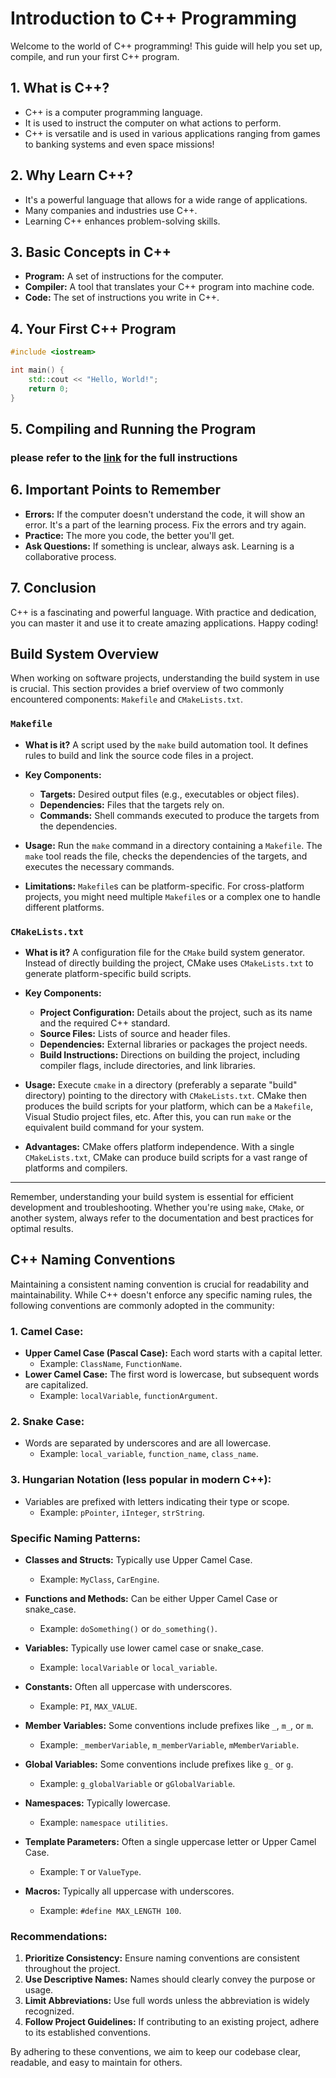 # Introduction to C++ Programming

Welcome to the world of C++ programming! This guide will help you set up, compile, and run your first C++ program.

## 1. What is C++?

- C++ is a computer programming language.
- It is used to instruct the computer on what actions to perform.
- C++ is versatile and is used in various applications ranging from games to banking systems and even space missions!

## 2. Why Learn C++?

- It's a powerful language that allows for a wide range of applications.
- Many companies and industries use C++.
- Learning C++ enhances problem-solving skills.

## 3. Basic Concepts in C++

- **Program:** A set of instructions for the computer.
- **Compiler:** A tool that translates your C++ program into machine code.
- **Code:** The set of instructions you write in C++.

## 4. Your First C++ Program

```cpp
#include <iostream>

int main() {
    std::cout << "Hello, World!";
    return 0;
}
```

## 5. Compiling and Running the Program

### please refer to the [link](./HOWTO.md) for the full instructions

## 6. Important Points to Remember

- **Errors:** If the computer doesn't understand the code, it will show an error. It's a part of the learning process. Fix the errors and try again.
- **Practice:** The more you code, the better you'll get.
- **Ask Questions:** If something is unclear, always ask. Learning is a collaborative process.

## 7. Conclusion

C++ is a fascinating and powerful language. With practice and dedication, you can master it and use it to create amazing applications. Happy coding!





## Build System Overview

When working on software projects, understanding the build system in use is crucial. This section provides a brief overview of two commonly encountered components: `Makefile` and `CMakeLists.txt`.

### `Makefile`

- **What is it?** A script used by the `make` build automation tool. It defines rules to build and link the source code files in a project.
  
- **Key Components:**
  - **Targets:** Desired output files (e.g., executables or object files).
  - **Dependencies:** Files that the targets rely on.
  - **Commands:** Shell commands executed to produce the targets from the dependencies.

- **Usage:** Run the `make` command in a directory containing a `Makefile`. The `make` tool reads the file, checks the dependencies of the targets, and executes the necessary commands.

- **Limitations:** `Makefile`s can be platform-specific. For cross-platform projects, you might need multiple `Makefile`s or a complex one to handle different platforms.

### `CMakeLists.txt`

- **What is it?** A configuration file for the `CMake` build system generator. Instead of directly building the project, CMake uses `CMakeLists.txt` to generate platform-specific build scripts.

- **Key Components:**
  - **Project Configuration:** Details about the project, such as its name and the required C++ standard.
  - **Source Files:** Lists of source and header files.
  - **Dependencies:** External libraries or packages the project needs.
  - **Build Instructions:** Directions on building the project, including compiler flags, include directories, and link libraries.

- **Usage:** Execute `cmake` in a directory (preferably a separate "build" directory) pointing to the directory with `CMakeLists.txt`. CMake then produces the build scripts for your platform, which can be a `Makefile`, Visual Studio project files, etc. After this, you can run `make` or the equivalent build command for your system.

- **Advantages:** CMake offers platform independence. With a single `CMakeLists.txt`, CMake can produce build scripts for a vast range of platforms and compilers.

---

Remember, understanding your build system is essential for efficient development and troubleshooting. Whether you're using `make`, `CMake`, or another system, always refer to the documentation and best practices for optimal results.




## C++ Naming Conventions

Maintaining a consistent naming convention is crucial for readability and maintainability. While C++ doesn't enforce any specific naming rules, the following conventions are commonly adopted in the community:

### 1. **Camel Case**:
- **Upper Camel Case (Pascal Case):** Each word starts with a capital letter. 
  - Example: `ClassName`, `FunctionName`.
- **Lower Camel Case:** The first word is lowercase, but subsequent words are capitalized.
  - Example: `localVariable`, `functionArgument`.

### 2. **Snake Case**:
- Words are separated by underscores and are all lowercase.
  - Example: `local_variable`, `function_name`, `class_name`.

### 3. **Hungarian Notation** (less popular in modern C++):
- Variables are prefixed with letters indicating their type or scope.
  - Example: `pPointer`, `iInteger`, `strString`.

### Specific Naming Patterns:

- **Classes and Structs:** Typically use Upper Camel Case.
  - Example: `MyClass`, `CarEngine`.
  
- **Functions and Methods:** Can be either Upper Camel Case or snake_case.
  - Example: `doSomething()` or `do_something()`.
  
- **Variables:** Typically use lower camel case or snake_case.
  - Example: `localVariable` or `local_variable`.
  
- **Constants:** Often all uppercase with underscores.
  - Example: `PI`, `MAX_VALUE`.
  
- **Member Variables:** Some conventions include prefixes like `_`, `m_`, or `m`.
  - Example: `_memberVariable`, `m_memberVariable`, `mMemberVariable`.
  
- **Global Variables:** Some conventions include prefixes like `g_` or `g`.
  - Example: `g_globalVariable` or `gGlobalVariable`.
  
- **Namespaces:** Typically lowercase.
  - Example: `namespace utilities`.
  
- **Template Parameters:** Often a single uppercase letter or Upper Camel Case.
  - Example: `T` or `ValueType`.
  
- **Macros:** Typically all uppercase with underscores.
  - Example: `#define MAX_LENGTH 100`.

### Recommendations:

1. **Prioritize Consistency:** Ensure naming conventions are consistent throughout the project.
2. **Use Descriptive Names:** Names should clearly convey the purpose or usage.
3. **Limit Abbreviations:** Use full words unless the abbreviation is widely recognized.
4. **Follow Project Guidelines:** If contributing to an existing project, adhere to its established conventions.

By adhering to these conventions, we aim to keep our codebase clear, readable, and easy to maintain for others.
